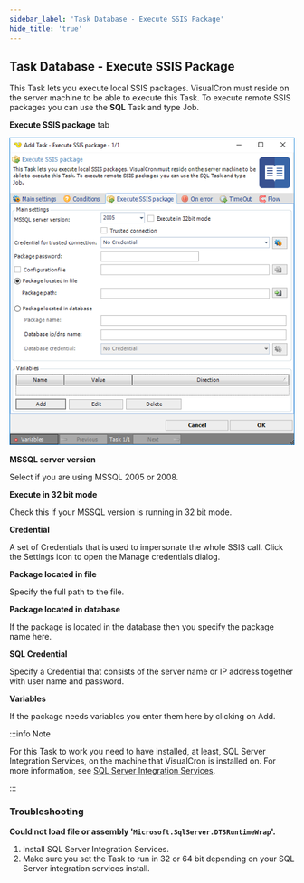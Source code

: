 ```yaml
---
sidebar_label: 'Task Database - Execute SSIS Package'
hide_title: 'true'
---
```


## Task Database - Execute SSIS Package

This Task lets you execute local SSIS packages. VisualCron must reside on the server machine to be able to execute this Task. To execute remote SSIS packages you can use the **SQL** Task and type Job.
 
**Execute SSIS package** tab

![](../../../../../static/img/taskdatabaseexecutessis.png)

**MSSQL server version**

Select if you are using MSSQL 2005 or 2008.
 
**Execute in 32 bit mode**

Check this if your MSSQL version is running in 32 bit mode.
 
**Credential**

A set of Credentials that is used to impersonate the whole SSIS call. Click the Settings icon to open the Manage credentials dialog.
 
**Package located in file**

Specify the full path to the file.
 
**Package located in database**

If the package is located in the database then you specify the package name here.
 
**SQL Credential**

Specify a Credential that consists of the server name or IP address together with user name and password.
 
**Variables**

If the package needs variables you enter them here by clicking on Add.
 
:::info Note

For this Task to work you need to have installed, at least, SQL Server Integration Services, on the machine that VisualCron is installed on.
For more information, see [SQL Server Integration Services](https://en.wikipedia.org/wiki/SQL_Server_Integration_Services).

:::

### Troubleshooting

**Could not load file or assembly '```Microsoft.SqlServer.DTSRuntimeWrap```'.**

1. Install SQL Server Integration Services.
2. Make sure you set the Task to run in 32 or 64 bit depending on your SQL Server integration services install.
